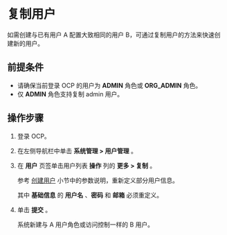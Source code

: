 # 复制用户

如需创建与已有用户 A 配置大致相同的用户 B，可通过复制用户的方法来快速创建新的用户。

## 前提条件

* 请确保当前登录 OCP 的用户为 **ADMIN** 角色或 **ORG_ADMIN** 角色。
* 仅 **ADMIN** 角色支持复制 admin 用户。

## 操作步骤

1. 登录 OCP。

2. 在左侧导航栏中单击 **系统管理 > 用户管理** 。

3. 在 **用户** 页签单击用户列表 **操作** 列的 **更多 > 复制** 。

   参考 [创建用户](100.create-a-user.md) 小节中的参数说明，重新定义部分用户信息。

   其中 **基础信息** 的 **用户名** 、**密码** 和 **邮箱** 必须重定义。

4. 单击 **提交** 。

   系统新建与 A 用户角色或访问控制一样的 B 用户。

